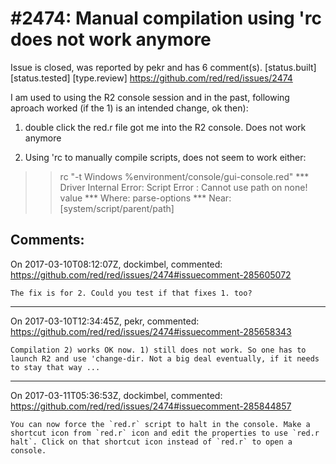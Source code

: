
#2474: Manual compilation using 'rc does not work anymore
================================================================================
Issue is closed, was reported by pekr and has 6 comment(s).
[status.built] [status.tested] [type.review]
<https://github.com/red/red/issues/2474>

I am used to using the R2 console session and in the past, following aproach worked (if the 1) is an intended change, ok then):

1) double click the red.r file got me into the R2 console. Does not work anymore

2) Using 'rc to manually compile scripts, does not seem to work either:

>> rc "-t Windows %environment/console/gui-console.red"
*** Driver Internal Error: Script Error : Cannot use path on none! value
*** Where: parse-options
*** Near:  [system/script/parent/path]


Comments:
--------------------------------------------------------------------------------

On 2017-03-10T08:12:07Z, dockimbel, commented:
<https://github.com/red/red/issues/2474#issuecomment-285605072>

    The fix is for 2. Could you test if that fixes 1. too?

--------------------------------------------------------------------------------

On 2017-03-10T12:34:45Z, pekr, commented:
<https://github.com/red/red/issues/2474#issuecomment-285658343>

    Compilation 2) works OK now. 1) still does not work. So one has to launch R2 and use 'change-dir. Not a big deal eventually, if it needs to stay that way ...

--------------------------------------------------------------------------------

On 2017-03-11T05:36:53Z, dockimbel, commented:
<https://github.com/red/red/issues/2474#issuecomment-285844857>

    You can now force the `red.r` script to halt in the console. Make a shortcut icon from `red.r` icon and edit the properties to use `red.r halt`. Click on that shortcut icon instead of `red.r` to open a console.

